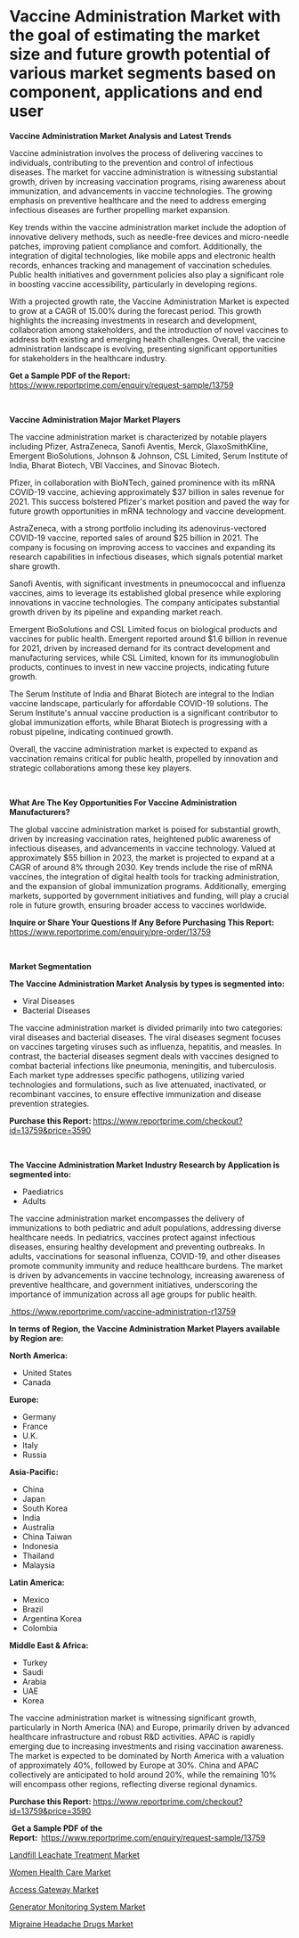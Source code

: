<p><h1>Vaccine Administration Market with the goal of estimating the market size and future growth potential of various market segments based on component, applications and end user</h1></p><p><strong>Vaccine Administration Market Analysis and Latest Trends</strong></p>
<p><p>Vaccine administration involves the process of delivering vaccines to individuals, contributing to the prevention and control of infectious diseases. The market for vaccine administration is witnessing substantial growth, driven by increasing vaccination programs, rising awareness about immunization, and advancements in vaccine technologies. The growing emphasis on preventive healthcare and the need to address emerging infectious diseases are further propelling market expansion.</p><p>Key trends within the vaccine administration market include the adoption of innovative delivery methods, such as needle-free devices and micro-needle patches, improving patient compliance and comfort. Additionally, the integration of digital technologies, like mobile apps and electronic health records, enhances tracking and management of vaccination schedules. Public health initiatives and government policies also play a significant role in boosting vaccine accessibility, particularly in developing regions.</p><p>With a projected growth rate, the Vaccine Administration Market is expected to grow at a CAGR of 15.00% during the forecast period. This growth highlights the increasing investments in research and development, collaboration among stakeholders, and the introduction of novel vaccines to address both existing and emerging health challenges. Overall, the vaccine administration landscape is evolving, presenting significant opportunities for stakeholders in the healthcare industry.</p></p>
<p><strong>Get a Sample PDF of the Report:&nbsp;</strong> <a href="https://www.reportprime.com/enquiry/request-sample/13759?utm_campaign=2194&utm_medium=2&utm_source=Github&utm_content=ia&utm_term=20032025&utm_id=vaccine-administration">https://www.reportprime.com/enquiry/request-sample/13759</a></p>
<p>&nbsp;</p>
<p><strong>Vaccine Administration Major Market Players</strong></p>
<p><p>The vaccine administration market is characterized by notable players including Pfizer, AstraZeneca, Sanofi Aventis, Merck, GlaxoSmithKline, Emergent BioSolutions, Johnson & Johnson, CSL Limited, Serum Institute of India, Bharat Biotech, VBI Vaccines, and Sinovac Biotech. </p><p>Pfizer, in collaboration with BioNTech, gained prominence with its mRNA COVID-19 vaccine, achieving approximately $37 billion in sales revenue for 2021. This success bolstered Pfizer's market position and paved the way for future growth opportunities in mRNA technology and vaccine development.</p><p>AstraZeneca, with a strong portfolio including its adenovirus-vectored COVID-19 vaccine, reported sales of around $25 billion in 2021. The company is focusing on improving access to vaccines and expanding its research capabilities in infectious diseases, which signals potential market share growth.</p><p>Sanofi Aventis, with significant investments in pneumococcal and influenza vaccines, aims to leverage its established global presence while exploring innovations in vaccine technologies. The company anticipates substantial growth driven by its pipeline and expanding market reach.</p><p>Emergent BioSolutions and CSL Limited focus on biological products and vaccines for public health. Emergent reported around $1.6 billion in revenue for 2021, driven by increased demand for its contract development and manufacturing services, while CSL Limited, known for its immunoglobulin products, continues to invest in new vaccine projects, indicating future growth.</p><p>The Serum Institute of India and Bharat Biotech are integral to the Indian vaccine landscape, particularly for affordable COVID-19 solutions. The Serum Institute's annual vaccine production is a significant contributor to global immunization efforts, while Bharat Biotech is progressing with a robust pipeline, indicating continued growth. </p><p>Overall, the vaccine administration market is expected to expand as vaccination remains critical for public health, propelled by innovation and strategic collaborations among these key players.</p></p>
<p>&nbsp;</p>
<p><strong>What Are The Key Opportunities For Vaccine Administration Manufacturers?</strong></p>
<p><p>The global vaccine administration market is poised for substantial growth, driven by increasing vaccination rates, heightened public awareness of infectious diseases, and advancements in vaccine technology. Valued at approximately $55 billion in 2023, the market is projected to expand at a CAGR of around 8% through 2030. Key trends include the rise of mRNA vaccines, the integration of digital health tools for tracking administration, and the expansion of global immunization programs. Additionally, emerging markets, supported by government initiatives and funding, will play a crucial role in future growth, ensuring broader access to vaccines worldwide.</p></p>
<p><strong>Inquire or Share Your Questions If Any Before Purchasing This Report:</strong> <a href="https://www.reportprime.com/enquiry/pre-order/13759?utm_campaign=2194&utm_medium=2&utm_source=Github&utm_content=ia&utm_term=20032025&utm_id=vaccine-administration">https://www.reportprime.com/enquiry/pre-order/13759</a></p>
<p>&nbsp;</p>
<p><strong>Market Segmentation</strong></p>
<p><strong>The Vaccine Administration Market Analysis by types is segmented into:</strong></p>
<p><ul><li>Viral Diseases</li><li>Bacterial Diseases</li></ul></p>
<p><p>The vaccine administration market is divided primarily into two categories: viral diseases and bacterial diseases. The viral diseases segment focuses on vaccines targeting viruses such as influenza, hepatitis, and measles. In contrast, the bacterial diseases segment deals with vaccines designed to combat bacterial infections like pneumonia, meningitis, and tuberculosis. Each market type addresses specific pathogens, utilizing varied technologies and formulations, such as live attenuated, inactivated, or recombinant vaccines, to ensure effective immunization and disease prevention strategies.</p></p>
<p><strong>Purchase this Report:&nbsp;</strong><a href="https://www.reportprime.com/checkout?id=13759&price=3590&utm_campaign=2194&utm_medium=2&utm_source=Github&utm_content=ia&utm_term=20032025&utm_id=vaccine-administration">https://www.reportprime.com/checkout?id=13759&price=3590</a></p>
<p>&nbsp;</p>
<p><strong>The Vaccine Administration Market Industry Research by Application is segmented into:</strong></p>
<p><ul><li>Paediatrics</li><li>Adults</li></ul></p>
<p><p>The vaccine administration market encompasses the delivery of immunizations to both pediatric and adult populations, addressing diverse healthcare needs. In pediatrics, vaccines protect against infectious diseases, ensuring healthy development and preventing outbreaks. In adults, vaccinations for seasonal influenza, COVID-19, and other diseases promote community immunity and reduce healthcare burdens. The market is driven by advancements in vaccine technology, increasing awareness of preventive healthcare, and government initiatives, underscoring the importance of immunization across all age groups for public health.</p></p>
<p><a href="https://www.reportprime.com/vaccine-administration-r13759?utm_campaign=2194&utm_medium=2&utm_source=Github&utm_content=ia&utm_term=20032025&utm_id=vaccine-administration">&nbsp;https://www.reportprime.com/vaccine-administration-r13759</a></p>
<p><strong>In terms of Region, the Vaccine Administration Market Players available by Region are:</strong></p>
<p>
    <p> <strong> North America: </strong>
        <ul>
            <li>United States</li>
            <li>Canada</li>
        </ul>
        </p> 
    <p> <strong> Europe: </strong>
        <ul>
            <li>Germany</li>
            <li>France</li>
            <li>U.K.</li>
            <li>Italy</li>
            <li>Russia</li>
        </ul>
        </p> 
    <p> <strong> Asia-Pacific: </strong>
        <ul>
            <li>China</li>
            <li>Japan</li>
            <li>South Korea</li>
            <li>India</li>
            <li>Australia</li>
            <li>China Taiwan</li>
            <li>Indonesia</li>
            <li>Thailand</li>
            <li>Malaysia</li>
        </ul>
        </p> 
    <p> <strong> Latin America: </strong>
        <ul>
            <li>Mexico</li>
            <li>Brazil</li>
            <li>Argentina Korea</li>
            <li>Colombia</li>
        </ul>
        </p> 
    <p> <strong> Middle East & Africa: </strong>
        <ul>
            <li>Turkey</li>
            <li>Saudi</li>
            <li>Arabia</li>
            <li>UAE</li>
            <li>Korea</li>
        </ul>
    </p>
    </p>
<p><p>The vaccine administration market is witnessing significant growth, particularly in North America (NA) and Europe, primarily driven by advanced healthcare infrastructure and robust R&D activities. APAC is rapidly emerging due to increasing investments and rising vaccination awareness. The market is expected to be dominated by North America with a valuation of approximately 40%, followed by Europe at 30%. China and APAC collectively are anticipated to hold around 20%, while the remaining 10% will encompass other regions, reflecting diverse regional dynamics.</p></p>
<p><strong>Purchase this Report: </strong><a href="https://www.reportprime.com/checkout?id=13759&price=3590&utm_campaign=2194&utm_medium=2&utm_source=Github&utm_content=ia&utm_term=20032025&utm_id=vaccine-administration">https://www.reportprime.com/checkout?id=13759&price=3590</a></p>
<p>&nbsp;<strong>Get a Sample PDF of the Report:&nbsp;&nbsp;</strong><a href="https://www.reportprime.com/enquiry/request-sample/13759?utm_campaign=2194&utm_medium=2&utm_source=Github&utm_content=ia&utm_term=20032025&utm_id=vaccine-administration">https://www.reportprime.com/enquiry/request-sample/13759</a></p>
<p><strong></strong></p>
<p><p><a href="https://github.com/ernierintzfu/Market-Research-Report-List-1/blob/main/landfill-leachate-treatment-market.md?utm_campaign=2194&utm_medium=2&utm_source=Github&utm_content=ia&utm_term=20032025&utm_id=vaccine-administration">Landfill Leachate Treatment Market</a></p><p><a href="https://github.com/calizlewin2f/Market-Research-Report-List-1/blob/main/women-health-care-market.md?utm_campaign=2194&utm_medium=2&utm_source=Github&utm_content=ia&utm_term=20032025&utm_id=vaccine-administration">Women Health Care Market</a></p><p><a href="https://github.com/grevecodeeol/Market-Research-Report-List-1/blob/main/access-gateway-market.md?utm_campaign=2194&utm_medium=2&utm_source=Github&utm_content=ia&utm_term=20032025&utm_id=vaccine-administration">Access Gateway Market</a></p><p><a href="https://github.com/janustabarf2/Market-Research-Report-List-1/blob/main/generator-monitoring-system-market.md?utm_campaign=2194&utm_medium=2&utm_source=Github&utm_content=ia&utm_term=20032025&utm_id=vaccine-administration">Generator Monitoring System Market</a></p><p><a href="https://github.com/kielbledeni0/Market-Research-Report-List-1/blob/main/migraine-headache-drugs-market.md?utm_campaign=2194&utm_medium=2&utm_source=Github&utm_content=ia&utm_term=20032025&utm_id=vaccine-administration">Migraine Headache Drugs Market</a></p></p>